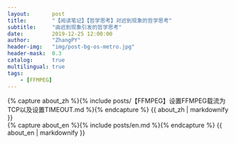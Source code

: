```yaml
---
layout:       post
title:        "【阅读笔记】【哲学思考】对迟到现象的哲学思考"
subtitle:     "由迟到现象引发的哲学思考"
date:         2019-12-25 12:00:00
author:       "ZhangPY"
header-img:   "img/post-bg-os-metro.jpg"
header-mask:  0.3
catalog:      true
multilingual: true
tags:
    - [FFMPEG]
---
```


<!-- Chinese Version -->
<div class="zh post-container">
    {% capture about_zh %}{% include posts/【FFMPEG】设置FFMPEG载流为TCP以及设置TIMEOUT.md %}{% endcapture %}
    {{ about_zh | markdownify }}
</div>

<!-- English Version -->
<div class="en post-container">
    {% capture about_en %}{% include posts/en.md %}{% endcapture %}
    {{ about_en | markdownify }}
</div>
